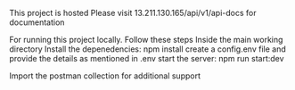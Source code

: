 This project is hosted Please visit 13.211.130.165/api/v1/api-docs for documentation

For running this project locally. Follow these steps
Inside the main working directory
Install the depenedencies: npm install
create a config.env file and provide the details as mentioned in .env
start the server: npm run start:dev

Import the postman collection for additional support
